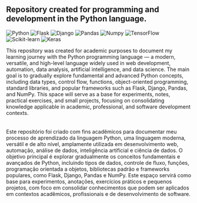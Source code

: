 ## Repository created for programming and development in the Python language.
![Python](https://img.shields.io/badge/python-0d1117?style=for-the-badge&logo=python&logoColor=25fafe)
![Flask](https://img.shields.io/badge/Flask-0d1117?style=for-the-badge&logo=flask&logoColor=25fafe)
![Django](https://img.shields.io/badge/Django-0d1117?style=for-the-badge&logo=django&logoColor=25fafe)
![Pandas](https://img.shields.io/badge/Pandas-0d1117?style=for-the-badge&logo=pandas&logoColor=25fafe)
![Numpy](https://img.shields.io/badge/Numpy-0d1117?style=for-the-badge&logo=numpy&logoColor=25fafe)
![TensorFlow](https://img.shields.io/badge/TensorFlow-0d1117?style=for-the-badge&logo=TensorFlow&logoColor=25fafe)
![Scikit-learn](https://img.shields.io/badge/Scikit%20-0d1117?style=for-the-badge&logo=Scikit-learn&logoColor=25fafe)
![Keras](https://img.shields.io/badge/Keras-0d1117?style=for-the-badge&logo=Keras&logoColor=25fafe)

This repository was created for academic purposes to document my learning journey with the Python programming language — a modern, versatile, and high-level language widely used in web development, automation, data analysis, artificial intelligence, and data science.
The main goal is to gradually explore fundamental and advanced Python concepts, including data types, control flow, functions, object-oriented programming, standard libraries, and popular frameworks such as Flask, Django, Pandas, and NumPy.
This space will serve as a base for experiments, notes, practical exercises, and small projects, focusing on consolidating knowledge applicable in academic, professional, and software development contexts.
<br>
<br>
<br/>
Este repositório foi criado com fins acadêmicos para documentar meu processo de aprendizado da linguagem Python, uma linguagem moderna, versátil e de alto nível, amplamente utilizada em desenvolvimento web, automação, análise de dados, inteligência artificial e ciência de dados.
O objetivo principal é explorar gradualmente os conceitos fundamentais e avançados de Python, incluindo tipos de dados, controle de fluxo, funções, programação orientada a objetos, bibliotecas padrão e frameworks populares, como Flask, Django, Pandas e NumPy.
Este espaço servirá como base para experimentos, anotações, exercícios práticos e pequenos projetos, com foco em consolidar conhecimentos que podem ser aplicados em contextos acadêmicos, profissionais e de desenvolvimento de software.
